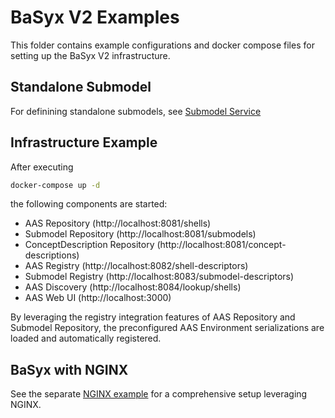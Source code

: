 # BaSyx V2 Examples
This folder contains example configurations and docker compose files for setting up the BaSyx V2 infrastructure.


## Standalone Submodel
For definining standalone submodels, see [Submodel Service](../basyx.submodelservice)

## Infrastructure Example

After executing 

```bash
docker-compose up -d
```

the following components are started:
* AAS Repository (http://localhost:8081/shells)
* Submodel Repository (http://localhost:8081/submodels)
* ConceptDescription Repository (http://localhost:8081/concept-descriptions)
* AAS Registry (http://localhost:8082/shell-descriptors)
* Submodel Registry (http://localhost:8083/submodel-descriptors)
* AAS Discovery (http://localhost:8084/lookup/shells)
* AAS Web UI (http://localhost:3000)

By leveraging the registry integration features of AAS Repository and Submodel Repository, the preconfigured AAS Environment serializations are loaded and automatically registered.

## BaSyx with NGINX
See the separate [NGINX example](BaSyxNGINX) for a comprehensive setup leveraging NGINX.
